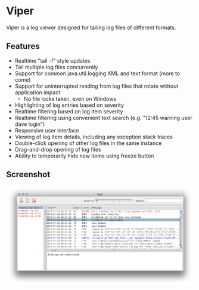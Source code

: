 Viper
=====

Viper is a log viewer designed for tailing log files of different formats.

## Features

* Realtime "tail -f" style updates
* Tail multiple log files concurrently
* Support for common java.util.logging XML and text format (more to come)
* Support for uninterrupted reading from log files that rotate without application impact
  * No file locks taken, even on Windows
* Highlighting of log entries based on severity
* Realtime filtering based on log item severity
* Realtime filtering using convenient text search (e.g. "12:45 warning user dave login") 
* Responsive user interface
* Viewing of log item details, including any exception stack traces
* Double-click opening of other log files in the same instance
* Drag-and-drop opening of log files
* Ability to temporarily hide new items using freeze button

## Screenshot

![Screenshot with one log file open](.github/screenshot.png?raw=true "Example")
